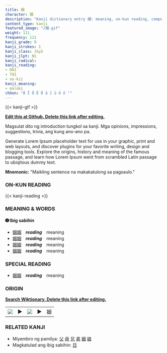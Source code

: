 ```yaml
---
title: 姻
character: 姻
description: "Kanji dictionary entry 姻: meaning, on-kun reading, compounds, origin, related kanji"
content_type: kanji
featured_image: "/姻.gif"
weight: 111
frequency: 111
kanji_grade: 9
kanji_strokes: 1
kanji_class: Jōyō
kanji_jlpt: N1
kanji_radical: 
kanji_reading: 
- DAI
- TAI
- oo-kii
kanji_meaning:
- malaki
chōon: "Ā Ī Ū Ē Ō ā ī ū ē ō ’"
---
```

[//]: # (Don't edit the line below. Kanji animated GIF code is automatically generated.)
{{< kanji-gif >}}

[//]: # (Edit below this line.)

**[Edit this at Github. Delete this link after editing.](https://github.com/tim0g/tim/tree/main/content/kanji/姻/index.md)**

Magsulat dito ng introduction tungkol sa kanji. Mga opinions, impressions, suggestions, trivia, ang kung ano-ano pa.

Generate Lorem Ipsum placeholder text for use in your graphic, print and web layouts, and discover plugins for your favorite writing, design and blogging tools. Explore the origins, history and meaning of the famous passage, and learn how Lorem Ipsum went from scrambled Latin passage to ubiqitous dummy text.
 
**Mnemonic:** "Maikling sentence na makakatulong sa pagsaulo."

### ON-KUN READING

[//]: # (Don't edit the line below. ON-KUN READING code is automatically generated.)
{{< kanji-reading >}}

### MEANING & WORDS

#### ➊ **Ibig sabihin**
  - [姻](../姻)[姻](../姻)　***reading***　meaning
  - [姻](../姻)[姻](../姻)　***reading***　meaning
  - [姻](../姻)[姻](../姻)　***reading***　meaning
  - [姻](../姻)[姻](../姻)　***reading***　meaning

### SPECIAL READING
  - [姻](../姻)[姻](../姻)　***reading***　meaning

### ORIGIN

**[Search Wiktionary. Delete this link after editing.](https://wiktionary.org/wiki/姻)**
<table class="kanji-table"><tr><td>
<img src="60px-姻-bronze.svg.png">
</td><td>▶</td><td>
<img src="60px-姻-oracle.svg.png">
</td><td>▶</td>
<td class="kanji-origin">姻</td>
</tr></table>

### RELATED KANJI
- Miyembro ng pamilya: [父](../父) [母](../母) [兄](../兄) [弟](../弟) [姻](../姻) [娘](../娘)
- Magkatulad ang ibig sabihin: [日](../日)
